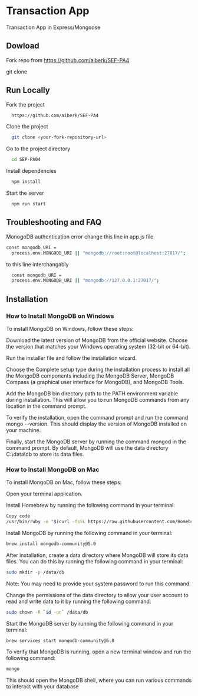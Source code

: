 # Transaction App

Transaction App in Express/Mongoose

## Dowload

Fork repo from https://github.com/aiberk/SEF-PA4

git clone <your-repository-url>

## Run Locally

Fork the project

```bash
  https://github.com/aiberk/SEF-PA4
```

Clone the project

```bash
  git clone <your-fork-repository-url>
```

Go to the project directory

```bash
  cd SEP-PA04
```

Install dependencies

```bash
  npm install
```

Start the server

```bash
  npm run start
```

## Troubleshooting and FAQ

MonogoDB authentication error
change this line in app.js file

```bash
const mongodb_URI =
  process.env.MONGODB_URI || "mongodb://root:root@localhost:27017/";
```

to this line interchangably

```bash
  const mongodb_URI =
  process.env.MONGODB_URI || "mongodb://127.0.0.1:27017/";
```

## Installation

### How to Install MongoDB on Windows

To install MongoDB on Windows, follow these steps:

Download the latest version of MongoDB from the official website. Choose the version that matches your Windows operating system (32-bit or 64-bit).

Run the installer file and follow the installation wizard.

Choose the Complete setup type during the installation process to install all the MongoDB components including the MongoDB Server, MongoDB Compass (a graphical user interface for MongoDB), and MongoDB Tools.

Add the MongoDB bin directory path to the PATH environment variable during installation. This will allow you to run MongoDB commands from any location in the command prompt.

To verify the installation, open the command prompt and run the command mongo --version. This should display the version of MongoDB installed on your machine.

Finally, start the MongoDB server by running the command mongod in the command prompt. By default, MongoDB will use the data directory C:\data\db to store its data files.

### How to Install MongoDB on Mac

To install MongoDB on Mac, follow these steps:

Open your terminal application.

Install Homebrew by running the following command in your terminal:

```bash
Copy code
/usr/bin/ruby -e "$(curl -fsSL https://raw.githubusercontent.com/Homebrew/install/master/install)"
```

Install MongoDB by running the following command in your terminal:

```bash
brew install mongodb-community@5.0
```

After installation, create a data directory where MongoDB will store its data files. You can do this by running the following command in your terminal:

```bash
sudo mkdir -p /data/db
```

Note: You may need to provide your system password to run this command.

Change the permissions of the data directory to allow your user account to read and write data to it by running the following command:

```bash
sudo chown -R `id -un` /data/db
```

Start the MongoDB server by running the following command in your terminal:

```bash
brew services start mongodb-community@5.0
```

To verify that MongoDB is running, open a new terminal window and run the following command:

```bash
mongo
```

This should open the MongoDB shell, where you can run various commands to interact with your database
